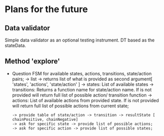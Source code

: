 # Plans for the future



## Data validator
Simple data validator as an optional testing instrument. DT based as the stateData.





## Method 'explore'
- Question FSM for available states, actions, transitions, state/action pairs;
      -> list -> returns list of what is provided as second argument[ 'states', 'actions', 'state/action' ] 
      -> states: List of available states 
      -> transitions: Returns a function name for state/action name. If is not provided will return full list of possible action/ transition function
      -> actions: List of available actions from provided state. If is not provided will return full list of possible actions from current state;


      -> provide table of state/action -> transition -> resultState [ chainPositive, chainNegative] 
      -> ask for specific state -> provide list of possible actions;
      -> ask for specific action -> provide list of possible states;